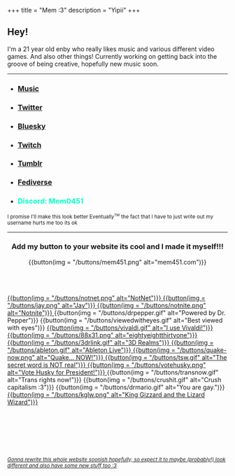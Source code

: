 +++
title = "Mem :3"
description = "Yipii"
+++

## Hey!

I'm a 21 year old enby who really likes music and various different video games. And also other things!
Currently working on getting back into the groove of being creative, hopefully new music soon.

---

- ### <a href="https://mem451.bandcamp.com" title="mem451" target="_blank">Music</a>

- ### <a href="https://twitter.com/Thatonesaxguy" title="@thatonesaxguy" target="_blank">Twitter</a>

- ### <a href="https://bsky.app/profile/mem451.com" title="@mem0451.com" target="_blank">Bluesky</a>

- ### <a href="https://www.twitch.tv/mem0451" title="Mem0451" target="_blank">Twitch</a>

- ### <a href="https://www.tumblr.com/mem0451" title="@mem0451" target="_blank">Tumblr</a>

- ### <a href="https://coolmathgam.es/@Mem" title="@Mem@coolmathgam.es" target="_blank">Fediverse</a>

- ### <p style="color: #00ffc8;" title=Mem0451>Discord: Mem0451</p>
<small>I promise I'll make this look better Eventually<sup><small>TM</sup></small> the fact that I have to just write out my username hurts me too its ok</small>

---

<h3 style="text-align: center;">Add my button to your website its cool and I made it myself!!!</h3>

<div style="text-align: center"> {{button(img = "/buttons/mem451.png" alt="mem451.com")}} </div>
<br><br><br>

<a href="https://n2.pm" target="_blank"> {{button(img = "/buttons/notnet.png" alt="NotNet")}} </a>
<a href="https://hl2.sh" target="_blank"> {{button(img = "/buttons/jay.png" alt="Jay")}} </a>
<a href="https://notnite.com" target="_blank"> {{button(img = "/buttons/notnite.png" alt="Notnite")}} </a>
{{button(img = "/buttons/drpepper.gif" alt="Powered by Dr. Pepper")}}
{{button(img = "/buttons/viewedwitheyes.gif" alt="Best viewed with eyes")}}
<a href="https://vivaldi.com" target="_blank"> {{button(img = "/buttons/vivaldi.gif" alt="I use Vivaldi!")}} </a>
<a href="https://eightyeightthirty.one" target="_blank"> {{button(img = "/buttons/88x31.png" alt="eightyeightthirtyone")}} </a>
<a href="https://3drealms.com" target="_blank"> {{button(img = "/buttons/3drlink.gif" alt="3D Realms")}} </a>
<a href="https://www.ableton.com" target="_blank"> {{button(img = "/buttons/ableton.gif" alt="Ableton Live")}} </a>
<a href="https://store.steampowered.com/app/2310/Quake/" target="_blank"> {{button(img = "/buttons/quake-now.png" alt="Quake... NOW!")}} </a>
<a href="http://thesecretwordisnotreal.com" target="_blank"> {{button(img = "/buttons/tsw.gif" alt="The secret word is NOT real")}} </a>
<a href="https://votehusky.org" target="_blank"> {{button(img = "/buttons/votehusky.png" alt="Vote Husky for President!")}} </a>
{{button(img = "/buttons/transnow.gif" alt="Trans rights now!")}}
{{button(img = "/buttons/crushit.gif" alt="Crush capitalism :3")}}
{{button(img = "/buttons/drmario.gif" alt="You are gay.")}}
<a href="https://kinggizzardandthelizardwizard.com" target="_blank"> {{button(img = "/buttons/kglw.png" alt="King Gizzard and the Lizard Wizard")}}
<br><br><br><br><br><br><br>

<!-- Gotta eventually figure out how to put this at the bottom of the screen, or at least lower without fucking up where all the other text is -->

<small><i>Gonna rewrite this whole website soonish hopefully, so expect it to maybe (probably!) look different and also have some new stuff too :3</i></small>

